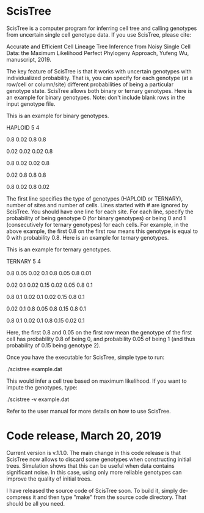 # ScisTree

ScisTree is a computer program for inferring cell tree and calling genotypes from uncertain single cell genotype data. If you use ScisTree, please cite: 

Accurate and Efficient Cell Lineage Tree Inference from Noisy Single Cell Data: the Maximum Likelihood Perfect Phylogeny Approach, Yufeng Wu, manuscript, 2019.

The key feature of ScisTree is that it works with uncertain genotypes with individualized probability. That is, you can specify for each genotype (at a row/cell or column/site) different probabilities of being a particular genotype state. ScisTree allows both binary or ternary genotypes. Here is an example for binary genotypes. Note: don't include blank rows in the input genotype file.

This is an example for binary genotypes.



HAPLOID 5 4

0.8 0.02 0.8 0.8

0.02 0.02 0.02 0.8

0.8 0.02 0.02 0.8

0.02 0.8 0.8 0.8

0.8 0.02 0.8 0.02

The first line specifies the type of genotypes (HAPLOID or TERNARY), number of sites and number of cells. Lines started with # are ignored by ScisTree. You should have one line for each site. For each line, specify the probability of being genotype 0 (for binary genotypes) or being 0 and 1 (consecutively for ternary genotypes) for each cells. For example, in the above example, the first 0.8 on the first row means this genotype is equal to 0 with probability 0.8. Here is an example for ternary genotypes.

This is an example for ternary genotypes.


TERNARY 5 4

0.8 0.05 0.02 0.1 0.8 0.05 0.8 0.01

0.02 0.1 0.02 0.15 0.02 0.05 0.8 0.1

0.8 0.1 0.02 0.1 0.02 0.15 0.8 0.1

0.02 0.1 0.8 0.05 0.8 0.15 0.8 0.1

0.8 0.1 0.02 0.1 0.8 0.15 0.02 0.1

Here, the first 0.8 and 0.05 on the first row mean the genotype of the first cell has probability 0.8 of being 0, and probability 0.05 of being 1 (and thus probability of 0.15 being genotype 2).

Once you have the executable for ScisTree, simple type to run:

./scistree example.dat

This would infer a cell tree based on maximum likelihood. If you want to impute the genotypes, type:

./scistree -v example.dat

Refer to the user manual for more details on how to use ScisTree.

# Code release, March 20, 2019
Current version is v.1.1.0. The main change in this code release is that ScisTree now allows to discard some genotypes when constructing initial trees. Simulation shows that this can be useful when data contains significant noise. In this case, using only more reliable genotypes can improve the quality of initial trees.

I have released the source code of ScisTree soon. To build it, simply de-compress it and then type "make" from the source code directory. That should be all you need.
